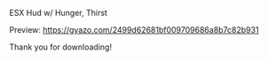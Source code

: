 ESX Hud w/ Hunger, Thirst

Preview:
https://gyazo.com/2499d62681bf009709686a8b7c82b931

Thank you for downloading!
